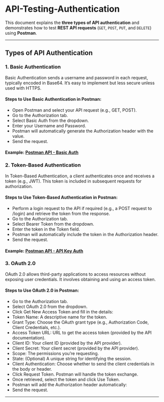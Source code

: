 # API-Testing-Authentication
This document explains the **three types of API authentication** and demonstrates how to test **REST API requests** (`GET`, `POST`, `PUT`, and `DELETE`) using **Postman**. 

---

## Types of API Authentication

### 1. **Basic Authentication**
Basic Authentication sends a username and password in each request, typically encoded in Base64. It’s easy to implement but less secure unless used with HTTPS.
#### Steps to Use Basic Authentication in Postman:
* Open Postman and select your API request (e.g., GET, POST).
* Go to the Authorization tab.
* Select Basic Auth from the dropdown.
* Enter your Username and Password.
* Postman will automatically generate the Authorization header with the value.
* Send the request.
#### Example: [Postman API - Basic Auth](https://api.postman.com/collections/27777291-57f9c0cc-33a6-47b8-9bf5-ad2070d0297a?access_key=PMAT-01JDF9R3YR588YHFXHZRJVYRX0)
### 2. **Token-Based Authentication**
In Token-Based Authentication, a client authenticates once and receives a token (e.g., JWT). This token is included in subsequent requests for authorization.
#### Steps to Use Token-Based Authentication in Postman:
* Perform a login request to the API if required (e.g., a POST request to /login) and retrieve the token from the response.
* Go to the Authorization tab.
* Select Bearer Token from the dropdown.
* Enter the token in the Token field.
* Postman will automatically include the token in the Authorization header.
* Send the request.
#### Example: [Postman API - API Key Auth](https://api.postman.com/collections/27777291-ab639b66-318f-4009-9548-32c44b705d75?access_key=PMAT-01JDFB5ACBDK6V1XDQETFGEZD)
### 3. **OAuth 2.0**
OAuth 2.0 allows third-party applications to access resources without exposing user credentials. It involves obtaining and using an access token.

#### Steps to Use OAuth 2.0 in Postman:
* Go to the Authorization tab.
* Select OAuth 2.0 from the dropdown.
* Click Get New Access Token and fill in the details:
* Token Name: A descriptive name for the token.
* Grant Type: Choose the OAuth grant type (e.g., Authorization Code, Client Credentials, etc.).
* Access Token URL: URL to get the access token (provided by the API documentation).
* Client ID: Your client ID (provided by the API provider).
* Client Secret: Your client secret (provided by the API provider).
* Scope: The permissions you’re requesting.
* State: (Optional) A unique string for identifying the session.
* Client Authentication: Choose whether to send the client credentials in the body or header.
* Click Request Token. Postman will handle the token exchange.
* Once retrieved, select the token and click Use Token.
* Postman will add the Authorization header automatically:
* Send the request.

---

